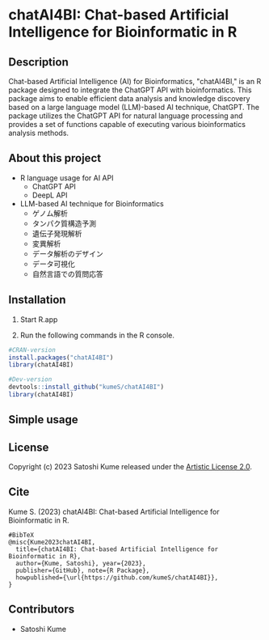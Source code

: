 # chatAI4BI: Chat-based Artificial Intelligence for Bioinformatic in R

## Description

Chat-based Artificial Intelligence (AI) for Bioinformatics, "chatAI4BI," is an R package designed to integrate the ChatGPT API with bioinformatics. This package aims to enable efficient data analysis and knowledge discovery based on a large language model (LLM)-based AI technique, ChatGPT. The package utilizes the ChatGPT API for natural language processing and provides a set of functions capable of executing various bioinformatics analysis methods.

## About this project

- R language usage for AI API
  - ChatGPT API
  - DeepL API
- LLM-based AI technique for Bioinformatics
  - ゲノム解析
  - タンパク質構造予測
  - 遺伝子発現解析
  - 変異解析
  - データ解析のデザイン
  - データ可視化
  - 自然言語での質問応答


## Installation

1. Start R.app

2. Run the following commands in the R console.

```r
#CRAN-version
install.packages("chatAI4BI")
library(chatAI4BI)

#Dev-version
devtools::install_github("kumeS/chatAI4BI")
library(chatAI4BI)
```

## Simple usage




## License

Copyright (c) 2023 Satoshi Kume released under the [Artistic License 2.0](http://www.perlfoundation.org/artistic_license_2_0).

## Cite

Kume S. (2023) chatAI4BI: Chat-based Artificial Intelligence for Bioinformatic in R.

```
#BibTeX
@misc{Kume2023chatAI4BI,
  title={chatAI4BI: Chat-based Artificial Intelligence for Bioinformatic in R},
  author={Kume, Satoshi}, year={2023},
  publisher={GitHub}, note={R Package},
  howpublished={\url{https://github.com/kumeS/chatAI4BI}},
}
```

## Contributors

- Satoshi Kume

